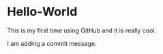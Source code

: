 # Hello-World
This is my first time using GitHub and it is really cool.

I am adding a commit message.
